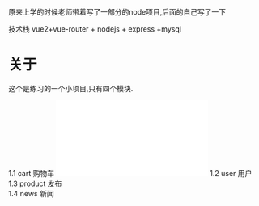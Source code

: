 原来上学的时候老师带着写了一部分的node项目,后面的自己写了一下

技术栈 vue2+vue-router + nodejs + express +mysql

关于
=====

这个是练习的一个小项目,只有四个模块.

1.1 cart 购物车  ![](./router/cart.js)
1.2 user 用户  
1.3 product 发布  
1.4 news 新闻  
